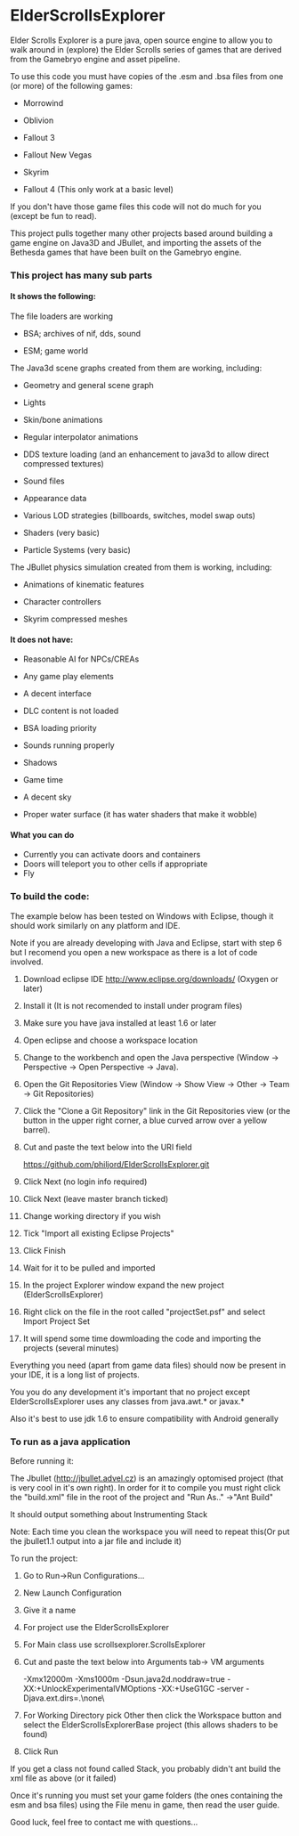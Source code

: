 ElderScrollsExplorer
====

 

Elder Scrolls Explorer is a pure java, open source engine to allow you to walk around in (explore) the Elder Scrolls series of games that are derived from the Gamebryo engine and asset pipeline.  

 

To use this code you must have copies of the .esm and .bsa files from one (or more) of the following games:  

* Morrowind

* Oblivion  

* Fallout 3  

* Fallout New Vegas  

* Skyrim  

* Fallout 4 (This only work at a basic level) 



If you don't have those game files this code will not do much for you (except be fun to read).


This project pulls together many other projects based around building a game engine on Java3D and JBullet, and importing the assets of the Bethesda games that have been built on the Gamebryo engine.


### This project has many sub parts

#### It shows the following:


The file loaders are working

- BSA; archives of nif, dds, sound

- ESM; game world

The Java3d scene graphs created from them are working, including:

- Geometry and general scene graph

- Lights

- Skin/bone animations  

- Regular interpolator animations  

- DDS texture loading (and an enhancement to java3d to allow direct compressed textures)  

- Sound files  

- Appearance data  

- Various LOD strategies (billboards, switches, model swap outs)  

- Shaders (very basic)

- Particle Systems (very basic)

The JBullet physics simulation created from them is working, including:  

- Animations of kinematic features  

- Character controllers  

- Skyrim compressed meshes  
 

#### It does not have:  

- Reasonable AI for NPCs/CREAs

- Any game play elements  

- A decent interface  

- DLC content is not loaded  

- BSA loading priority  

- Sounds running properly  

- Shadows  

- Game time  

- A decent sky  

- Proper water surface  (it has water shaders that make it wobble)


#### What you can do

- Currently you can activate doors and containers  
- Doors will teleport you to other cells if appropriate  
- Fly


### To build the code:  

The example below has been tested on Windows with Eclipse, though it should work similarly on any platform and IDE.

Note if you are already developing with Java and Eclipse, start with step 6 but I recomend you open a new workspace as there is a lot of code involved.

1.  Download eclipse IDE http://www.eclipse.org/downloads/  (Oxygen or later)
2.  Install it (It is not recomended to install under program files)  
3.  Make sure you have java installed at least 1.6 or later
4.  Open eclipse and choose a workspace location
5.  Change to the workbench and open the Java perspective (Window -> Perspective -> Open Perspective -> Java).
6.  Open the Git Repositories View (Window -> Show View -> Other -> Team -> Git Repositories)
7.  Click the "Clone a Git Repository" link in the Git Repositories view (or the button in the upper right corner, a blue curved arrow over a yellow barrel).
8.  Cut and paste the text below into the URI field

    https://github.com/philjord/ElderScrollsExplorer.git
    
9.  Click Next (no login info required)
10. Click Next (leave master branch ticked)
11. Change working directory if you wish 
12. Tick "Import all existing Eclipse Projects"
13. Click Finish
14. Wait for it to be pulled and imported
15. In the project Explorer window expand the new project (ElderScrollsExplorer) 
16. Right click on the file in the root called "projectSet.psf" and select Import Project Set
17. It will spend some time dowmloading the code and importing the projects (several minutes)

Everything you need (apart from game data files) should now be present in your IDE, it is a long list of projects.

You you do any development it's important that no project except ElderScrollsExplorer uses any classes from java.awt.\* or javax.\*

Also it's best to use jdk 1.6 to ensure compatibility with Android generally

### To run as a java application

Before running it:

The Jbullet (http://jbullet.advel.cz) is an amazingly optomised project (that is very cool in it's own right). In order for it to compile you must right click the "build.xml" file in the root of the project and "Run As.." ->"Ant Build"

It should output something about Instrumenting Stack

Note: Each time you clean the workspace you will need to repeat this(Or put the jbullet1.1 output into a jar file and include it)

To run the project:

1.  Go to Run->Run Configurations...

2.  New Launch Configuration

3.  Give it a name

4.  For project use the ElderScrollsExplorer

5.  For Main class use scrollsexplorer.ScrollsExplorer

6.  Cut and paste the text below into Arguments tab-> VM arguments

    -Xmx12000m -Xms1000m  -Dsun.java2d.noddraw=true    -XX:+UnlockExperimentalVMOptions -XX:+UseG1GC -server -Djava.ext.dirs=.\none\
    
7. For Working Directory pick Other then click the Workspace button and select the ElderScrollsExplorerBase project (this allows shaders to be found)    

8.  Click Run 


If you get a class not found called Stack, you probably didn't ant build the xml file as above (or it failed)


Once it's running you must set your game folders (the ones containing the esm and bsa files) using the File menu in game, then read the user guide.

 

Good luck, feel free to contact me with questions...

 

 

 

 

 

 


 

